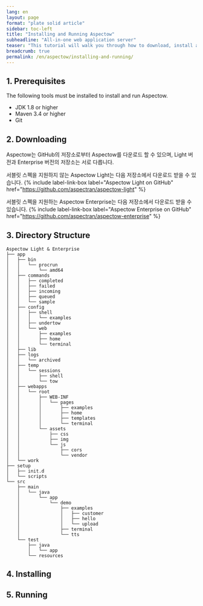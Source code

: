 ```yaml
---
lang: en
layout: page
format: "plate solid article"
sidebar: toc-left
title: "Installing and Running Aspectow"
subheadline: "All-in-one web application server"
teaser: "This tutorial will walk you through how to download, install and run Aspectow – an all-in-one web application server based on Aspectran."
breadcrumb: true
permalink: /en/aspectow/installing-and-running/
---
```


## 1. Prerequisites

The following tools must be installed to install and run Aspectow.

* JDK 1.8 or higher
* Maven 3.4 or higher
* Git

## 2. Downloading

Aspectow는 GitHub의 저장소로부터 Aspectow를 다운로드 할 수 있으며,
Light 버전과 Enterprise 버전의 저장소는 서로 다릅니다.

서블릿 스펙을 지원하지 않는 Aspectow Light는 다음 저장소에서 다운로드 받을 수 있습니다.
{% include label-link-box label="Aspectow Light on GitHub" href="https://github.com/aspectran/aspectow-light" %}

서블릿 스펙을 지원하는 Aspectow Enterprise는 다음 저장소에서 다운로드 받을 수 있습니다.
{% include label-link-box label="Aspectow Enterprise on GitHub" href="https://github.com/aspectran/aspectow-enterprise" %}

## 3. Directory Structure

```text
Aspectow Light & Enterprise
├── app
│   ├── bin
│   │   └── procrun
│   │       └── amd64
│   ├── commands
│   │   ├── completed
│   │   ├── failed
│   │   ├── incoming
│   │   ├── queued
│   │   └── sample
│   ├── config
│   │   ├── shell
│   │   │   └── examples
│   │   ├── undertow
│   │   └── web
│   │       ├── examples
│   │       ├── home
│   │       └── terminal
│   ├── lib
│   ├── logs
│   │   └── archived
│   ├── temp
│   │   └── sessions
│   │       ├── shell
│   │       └── tow
│   ├── webapps
│   │   └── root
│   │       ├── WEB-INF
│   │       │   └── pages
│   │       │       ├── examples
│   │       │       ├── home
│   │       │       ├── templates
│   │       │       └── terminal
│   │       └── assets
│   │           ├── css
│   │           ├── img
│   │           └── js
│   │               ├── cors
│   │               └── vendor
│   └── work
├── setup
│   ├── init.d
│   └── scripts
└── src
    ├── main
    │   └── java
    │       └── app
    │           └── demo
    │               ├── examples
    │               │   ├── customer
    │               │   ├── hello
    │               │   └── upload
    │               ├── terminal
    │               └── tts
    └── test
        ├── java
        │   └── app
        └── resources
```

## 4. Installing

## 5. Running
